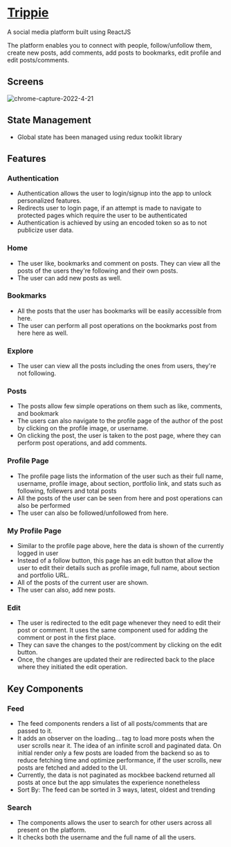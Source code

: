 # [Trippie](https://trippies.netlify.app/)
A social media platform built using ReactJS

The platform enables you to connect with people, follow/unfollow them, create new posts, add comments, add posts to bookmarks, edit profile and edit posts/comments.

## Screens
![chrome-capture-2022-4-21](https://user-images.githubusercontent.com/88072012/169647382-f3311ae0-4b3d-40f2-8efe-a76ec85b5a14.gif)

## State Management
- Global state has been managed using redux toolkit library

## Features
### Authentication 
- Authentication allows the user to login/signup into the app to unlock personalized features.
- Redirects user to login page, if an attempt is made to navigate to protected pages which require the user to be authenticated
- Authentication is achieved by using an encoded token so as to not publicize user data.

### Home
- The user like, bookmarks and comment on posts. They can view all the posts of the users they're following and their own posts.
- The user can add new posts as well.

### Bookmarks
- All the posts that the user has bookmarks will be easily accessible from here.
- The user can perform all post operations on the bookmarks post from here here as well.

### Explore
- The user can view all the posts including the ones from users, they're not following. 

### Posts
- The posts allow few simple operations on them such as like, comments, and bookmark
- The users can also navigate to the profile page of the author of the post by clicking on the profile image, or username.
- On clicking the post, the user is taken to the post page, where they can perform post operations, and add comments.

### Profile Page
- The profile page lists the information of the user such as their full name, username, profile image, about section, portfolio link, and stats such as following, follewers and total posts
- All the posts of the user can be seen from here and post operations can also be performed
- The user can also be followed/unfollowed from here.

### My Profile Page
- Similar to the profile page above, here the data is shown of the currently logged in user
- Instead of a follow button, this page has an edit button that allow the user to edit their details such as profile image, full name, about section and portfolio URL.
- All of the posts of the current user are shown.
- The user can also, add new posts.

### Edit
- The user is redirected to the edit page whenever they need to edit their post or comment. It uses the same component used for adding the comment or post in the first place.
- They can save the changes to the post/comment by clicking on the edit button.
- Once, the changes are updated their are redirected back to the place where they initiated the edit operation.

## Key Components
### Feed
- The feed components renders a list of all posts/comments that are passed to it. 
- It adds an observer on the loading... tag to load more posts when the user scrolls near it. The idea of an infinite scroll and paginated data. On initial render only a few posts are loaded from the backend so as to reduce fetching time and optimize performance, if the user scrolls, new posts are fetched and added to the UI.
- Currently, the data is not paginated as mockbee backend returned all posts at once but the app simulates the experience nonetheless
- Sort By: The feed can be sorted in 3 ways, latest, oldest and trending 

### Search
- The components allows the user to search for other users across all present on the platform.
- It checks both the username and the full name of all the users.

